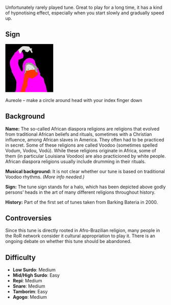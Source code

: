 Unfortunately rarely played tune. Great to play for a long time, it has a kind of hypnotising effect, especially when
you start slowly and gradually speed up.

## Sign

![Aureole – make a circle around head with your index finger down](/assets/images/signes/voodoo_tune.jpg "Voodoo Tune Sign")

Aureole – make a circle around head with your index finger down

## Background

**Name:** The so-called African diaspora religions are religions that evolved from traditional African beliefs and rituals, sometimes with a Christian influence, among African slaves in America. They often had to be practiced in secret. Some of these religions are called Voodoo (sometimes spelled Vodum, Vodou, Vodú). While these religions originate in Africa, some of them (in particular Louisiana Voodoo) are also practicioned by white people. African diaspora religions usually include drumming in their rituals.

**Musical background:** It is not clear whether our tune is based on traditional Voodoo rhythms. *(More info needed.)*

**Sign:** The tune sign stands for a halo, which has been depicted above godly persons’ heads in the art of many different religions throughout history.

**History:** Part of the first set of tunes taken from Barking Bateria in 2000.

## Controversies

Since this tune is directly rooted in Afro-Brazilian religion, many people in the RoR network consider it cultural appropriation to play it. There is an ongoing debate on whether this tune should be abandoned.

## Difficulty

* **Low Surdo**: Medium
* **Mid/High Surdo**: Easy
* **Repi**: Medium
* **Snare**: Medium
* **Tamborim**: Easy
* **Agogo**: Medium